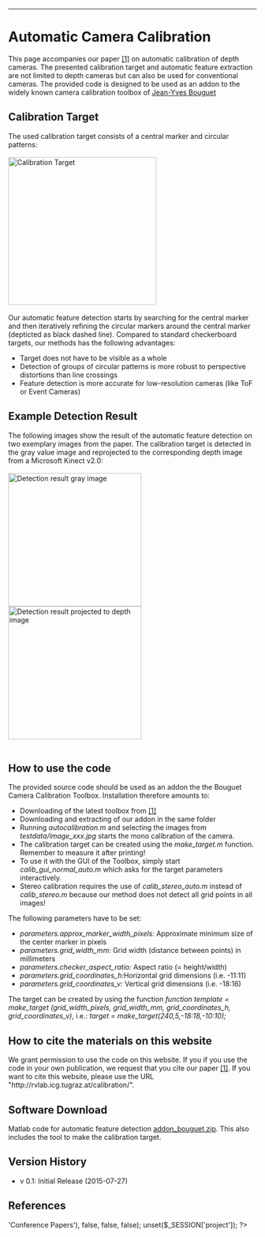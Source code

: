 <!DOCTYPE html PUBLIC "-//W3C//DTD HTML 4.01 Transitional//EN" "http://www.w3.org/TR/html4/loose.dtd">
<html>
<head>
			<meta http-equiv="content-type" content="text/html; charset=utf-8" />
			<title>Automatic Camera Calibration</title>
			<meta name="keywords" content="Robot Vision, Robot Vision Group, Robot Vision Lab, Computer Vision, Computational Photography,
 Graz University of Technology, Institute for Computer Graphics and Vision, '.$title.'" />
			<meta name="description" content="" />
			<link href="'.$path.'style.css" rel="stylesheet" type="text/css" media="screen" />
			<link rel="shortcut icon" href="'.$path.'images/rvlab_thumbnail.ico" type="image/x-icon">
</head> 
<body>
	<hr />
	<div id="page">
		<div id="content">
			<div class="post">
				<h1 class="title">Automatic Camera Calibration</h1>
				<div class="entry">
					This page accompanies our paper <a href="/documents/ferstl/bmvc15_final.pdf">[1]</a> on
					automatic calibration of depth cameras. The presented calibration
					target and automatic feature extraction are not limited to depth
					cameras but can also be used for conventional cameras. The provided
					code is designed to be used as an addon to the widely known camera
					calibration toolbox of <a
						href="http://www.vision.caltech.edu/bouguetj/calib_doc/index.html">Jean-Yves
						Bouguet</a>
				</div>
				<h2 class="title">Calibration Target</h2>
				<div class="entry">
					The used calibration target consists of a central marker and
					circular patterns:<br></br> <img alt="Calibration Target"
						src="http://rvlab.icg.tugraz.at/project_page/project_tofusion/calibration/struc_patt.png" width=300px><br></br> Our
					automatic feature detection starts by searching for the central
					marker and then iteratively refining the circular markers around
					the central marker (depticted as black dashed line). Compared to
					standard checkerboard targets, our methods has the following
					advantages:
					<ul>
						<li>Target does not have to be visible as a whole</li>
						<li>Detection of groups of circular patterns is more robust
							to perspective distortions than line crossings</li>
						<li>Feature detection is more accurate for low-resolution
							cameras (like ToF or Event Cameras)</li>
					</ul>
				</div>
				<h2 class="title">Example Detection Result</h2>
				<div class="entry">
					The following images show the result of the automatic feature
					detection on two exemplary images from the paper. The calibration
					target is detected in the gray value image and reprojected to the
					corresponding depth image from a Microsoft Kinect v2.0: <br></br> <img
						alt="Detection result gray image"
						src="http://rvlab.icg.tugraz.at/project_page/project_tofusion/calibration/detection_rgb.jpg" height=270px> <img
						alt="Detection result projected to depth image"
						src="http://rvlab.icg.tugraz.at/project_page/project_tofusion/calibration/projection_depth.jpg" height=270px><br></br>
				</div>
			</div>
			<div class="post">
				<h2 class="title">How to use the code</h2>
				<div class="entry">
					The provided source code should be used as an addon the the Bouguet
					Camera Calibration Toolbox. Installation therefore amounts to:
					<ul>
						<li>Downloading of the latest toolbox from <a
							href="http://www.vision.caltech.edu/bouguetj/calib_doc/index.html">[1]</a></li>
						<li>Downloading and extracting of our addon in the same folder</li>
						<li>Running <i>autocalibration.m</i> and selecting the images
							from <i>testdata/image_xxx.jpg</i> starts the mono calibration of
							the camera.
						</li>
						<li>The calibration target can be created using the <i>make_target.m</i> function. Remember to measure it after printing! </li>
						<li>To use it with the GUI of the Toolbox, simply start <i>calib_gui_normal_auto.m</i>
							which asks for the target parameters interactively.</li>
						<li>Stereo calibration requires the use of <i>calib_stereo_auto.m</i> instead of <i>calib_stereo.m</i> because our method does not detect all grid points in all images! </li>
					</ul>
					The following parameters have to be set:
					<ul>
						<li><i>parameters.approx_marker_width_pixels:</i> Approximate
							minimum size of the center marker in pixels</li>
						<li><i>parameters.grid_width_mm:</i> Grid width (distance
							between points) in millimeters</li>
						<li><i>parameters.checker_aspect_ratio:</i> Aspect ratio (=
							height/width)</li>
						<li><i>parameters.grid_coordinates_h:</i>Horizontal grid
							dimensions (i.e. -11:11)</li>
						<li><i>parameters.grid_coordinates_v:</i> Vertical grid
							dimensions (i.e. -18:16)</li>
					</ul>
					The target can be created by using the function <i>function template = make_target (grid_width_pixels, grid_width_mm, grid_coordinates_h, grid_coordinates_v)</i>, i.e.:
					<i>target = make_target(240,5,-18:18,-10:10);</i>
				</div>
			</div>
			<div class="post">
				<h2 class="title">How to cite the materials on this website</h2>
				<div class="entry">
					We grant permission to use the code on this website. If you if you
					use the code in your own publication, we request that you cite our
					paper <a href="#publications">[1]</a>. If you want to cite this
					website, please use the URL
					"http://rvlab.icg.tugraz.at/calibration/".
				</div>
			</div>
			<div class="post">
				<h2 class="title">Software Download</h2>
				<div class="entry">
					Matlab code for automatic feature detection <a
						href="calibration/addon_bouguet_0.1.zip"
						onclick="var that=this;
                                _gaq.push(['_trackEvent','Download','ZIP', this.href]);
                                setTimeout(function(){location.href=that.href;},200);
                                return false;">
						addon_bouguet.zip</a>. This also includes the tool to make the calibration target.
				</div>
			</div>
			<div class="post">
				<h2 class="title">Version History</h2>
				<div class="entry">
					<ul>
						<li> v 0.1: Initial Release (2015-07-27)
					</ul>
				</div>
			</div>
			<div class="publications" id="publications">
				<h2 class="title">References</h2>
				<?php
				$_SESSION['project']='calibration';
					require_once('../../project_page/bib/bibtex2html.php');
					bibfile2html('../../project_page/bib/bibliography_conferences.bib',array(	
														 'inproceedings' => 'Conference Papers'), false, false, false);
    				unset($_SESSION['project']);
				?>
			</div>
		</div>
	</div>
</body>
</html>
